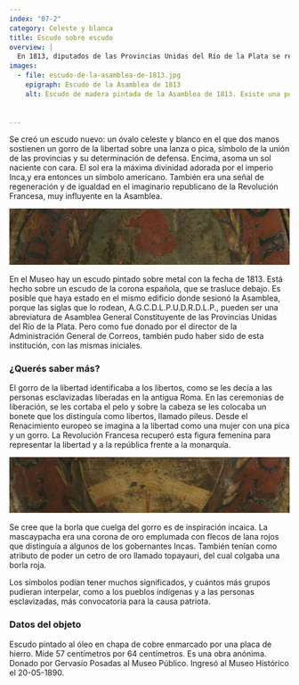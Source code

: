 ```yaml
---
index: "07-2"
category: Celeste y blanca
title: Escudo sobre escudo
overview: |
  En 1813, diputados de las Provincias Unidas del Río de la Plata se reunieron en un congreso en Buenos Aires, conocido como Asamblea del Año XIII. Determinaron que ya no se usarían más los escudos de la corona española para los edificios de gobierno y los documentos.
images:
  - file: escudo-de-la-asamblea-de-1813.jpg
    epigraph: Escudo de la Asamblea de 1813
    alt: Escudo de madera pintada de la Asamblea de 1813. Existe una polémica sobre si las siglas que rodean el escudo, A.G.C.D.L.P.U.D.R.D.L.P., aluden a la abreviatura de la Asamblea General Constituyente de las Provincias Unidas del Río de la Plata, o de Administración General de Correos. La sospecha proviene por su donación, porque fue donado al Museo Histórico Nacional por el entonces Director de Correos, Gervasio de Posadas, quien lo encontró entre trastos viejos y correspondencia. El escudo pintado es un óvalo. En la mitad inferior dos brazos agarrados por sus manos que sostienen un bastón cuya punta remata un gorro con su borla de color encarnado. El óvalo tiene el campo partido, la mitad de color celeste y la inferior blanco, contorneado por un tejido de hojas de olivo y por morrión el sol, que simboliza, que ha amanecido nuestra felicidad. Las manos juntas significan la unión de las provincias, y el gorro sobre el palo la libertad, la orla de olivas los triunfos y victorias adquiridas.


---
```


Se creó un escudo nuevo: un óvalo celeste y blanco en el que dos manos sostienen un gorro de la libertad sobre una lanza o pica, símbolo de la unión de las provincias y su determinación de defensa. Encima, asoma un sol naciente con cara. El sol era la máxima divinidad adorada por el imperio Inca,y era entonces un símbolo americano. También era una señal de regeneración y de igualdad en el imaginario republicano de la Revolución Francesa, muy influyente en la Asamblea.

![](./eje07-2-a.jpg)

En el Museo hay un escudo pintado sobre metal con la fecha de 1813. Está hecho sobre un escudo de la corona española, que se trasluce debajo. Es posible que haya estado en el mismo edificio donde sesionó la Asamblea, porque las siglas que lo rodean, A.G.C.D.L.P.U.D.R.D.L.P., pueden ser una abreviatura de Asamblea General Constituyente de las Provincias Unidas del Río de la Plata. Pero como fue donado por el director de la Administración General de Correos, también pudo haber sido de esta institución, con las mismas iniciales.

### ¿Querés saber más?
El gorro de la libertad identificaba a los libertos, como se les decía a las personas esclavizadas liberadas en la antigua Roma. En las ceremonias de liberación, se les cortaba el pelo y sobre la cabeza se les colocaba un bonete que los distinguía como libertos, llamado pileus. Desde el Renacimiento europeo se imagina a la libertad como una mujer con una pica y un gorro. La Revolución Francesa recuperó esta figura femenina para representar la libertad y a la república frente a la monarquía.

![](./eje07-2-b.jpg)

Se cree que la borla que cuelga del gorro es de inspiración incaica. La mascaypacha era una corona de oro emplumada con flecos de lana rojos que distinguía a algunos de los gobernantes Incas. También tenían como atributo de poder un cetro de oro llamado topayauri, del cual colgaba una borla roja.

Los símbolos podían tener muchos significados, y cuántos más grupos pudieran interpelar, como a los pueblos indígenas y a las personas esclavizadas, más convocatoria para la causa patriota.

### Datos del objeto
Escudo pintado al óleo en chapa de cobre enmarcado por una placa de hierro. Mide 57 centímetros por 64 centímetros. Es una obra anónima. Donado por Gervasio Posadas al Museo Público. Ingresó al Museo Histórico el 20-05-1890.

